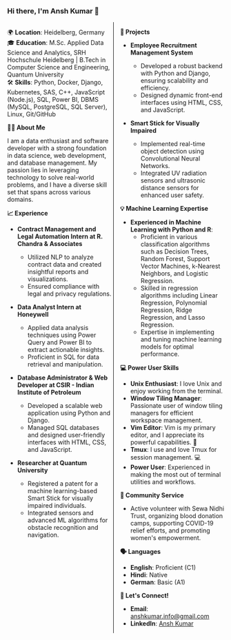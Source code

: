 ### Hi there, I'm Ansh Kumar 👋

<div style="display: flex; justify-content: space-between;">
  <div style="width: 48%;">

  🌍 **Location**: Heidelberg, Germany  
  🎓 **Education**: M.Sc. Applied Data Science and Analytics, SRH Hochschule Heidelberg | B.Tech in Computer Science and Engineering, Quantum University  
  🛠️ **Skills**: Python, Docker, Django, Kubernetes, SAS, C++, JavaScript (Node.js), SQL, Power BI, DBMS (MySQL, PostgreSQL, SQL Server), Linux, Git/GitHub  

  **👨‍💻 About Me**

  I am a data enthusiast and software developer with a strong foundation in data science, web development, and database management. My passion lies in leveraging technology to solve real-world problems, and I have a diverse skill set that spans across various domains.

  **📈 Experience**

  - **Contract Management and Legal Automation Intern at R. Chandra & Associates**
    - Utilized NLP to analyze contract data and created insightful reports and visualizations.
    - Ensured compliance with legal and privacy regulations.

  - **Data Analyst Intern at Honeywell**
    - Applied data analysis techniques using Power Query and Power BI to extract actionable insights.
    - Proficient in SQL for data retrieval and manipulation.

  - **Database Administrator & Web Developer at CSIR - Indian Institute of Petroleum**
    - Developed a scalable web application using Python and Django.
    - Managed SQL databases and designed user-friendly interfaces with HTML, CSS, and JavaScript.

  - **Researcher at Quantum University**
    - Registered a patent for a machine learning-based Smart Stick for visually impaired individuals.
    - Integrated sensors and advanced ML algorithms for obstacle recognition and navigation.

  </div>
  <div style="width: 2%; border-left: 1px solid #000;"></div>
  <div style="width: 48%;">

  **🌟 Projects**

  - **Employee Recruitment Management System**
    - Developed a robust backend with Python and Django, ensuring scalability and efficiency.
    - Designed dynamic front-end interfaces using HTML, CSS, and JavaScript.

  - **Smart Stick for Visually Impaired**
    - Implemented real-time object detection using Convolutional Neural Networks.
    - Integrated UV radiation sensors and ultrasonic distance sensors for enhanced user safety.

  **💡 Machine Learning Expertise**

  - **Experienced in Machine Learning with Python and R**:
    - Proficient in various classification algorithms such as Decision Trees, Random Forest, Support Vector Machines, k-Nearest Neighbors, and Logistic Regression.
    - Skilled in regression algorithms including Linear Regression, Polynomial Regression, Ridge Regression, and Lasso Regression.
    - Expertise in implementing and tuning machine learning models for optimal performance.

  **💻 Power User Skills**

  - **Unix Enthusiast**: I love Unix and enjoy working from the terminal.
  - **Window Tiling Manager**: Passionate user of window tiling managers for efficient workspace management.
  - **Vim Editor**: Vim is my primary editor, and I appreciate its powerful capabilities. 📝
  - **Tmux**: I use and love Tmux for session management. 💻
  - **Power User**: Experienced in making the most out of terminal utilities and workflows.

  **🌱 Community Service**

  - Active volunteer with Sewa Nidhi Trust, organizing blood donation camps, supporting COVID-19 relief efforts, and promoting women's empowerment.

  **🗣️ Languages**

  - **English**: Proficient (C1)
  - **Hindi**: Native
  - **German**: Basic (A1)

  **🔗 Let's Connect!**

  - **Email**: [anshkumar.info@gmail.com](mailto:anshkumar.info@gmail.com)
  - **LinkedIn**: [Ansh Kumar](https://www.linkedin.com/in/anshkumar/)

  </div>
</div>

